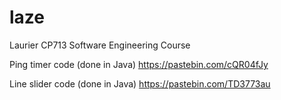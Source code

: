 # laze
Laurier CP713 Software Engineering Course

Ping timer code (done in Java)
https://pastebin.com/cQR04fJy

Line slider code (done in Java)
https://pastebin.com/TD3773au

